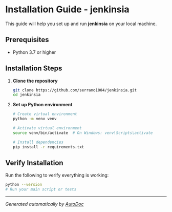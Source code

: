 # Installation Guide - jenkinsia

This guide will help you set up and run **jenkinsia** on your local machine.

## Prerequisites

- Python 3.7 or higher

## Installation Steps

1. **Clone the repository**
   ```bash
   git clone https://github.com/serrano1004/jenkinsia.git
   cd jenkinsia
   ```

2. **Set up Python environment**
   ```bash
   # Create virtual environment
   python -m venv venv
   
   # Activate virtual environment
   source venv/bin/activate  # On Windows: venv\Scripts\activate
   
   # Install dependencies
   pip install -r requirements.txt
   ```

## Verify Installation

Run the following to verify everything is working:
```bash
python --version
# Run your main script or tests
```

---
*Generated automatically by [AutoDoc](https://github.com/serrano1004/AutoDoc)*
